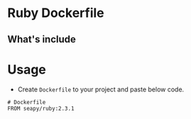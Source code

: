 # Ruby Dockerfile

## What's include

# Usage

* Create `Dockerfile` to your project and paste below code.

```
# Dockerfile
FROM seapy/ruby:2.3.1
```
